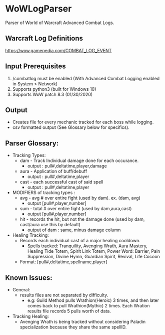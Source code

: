 # WoWLogParser
Parser of World of Warcraft Advanced Combat Logs.

## Warcraft Log Definitions 

https://wow.gamepedia.com/COMBAT_LOG_EVENT

## Input Prerequisites
1. /combatlog must be enabled (With Advanced Combat Logging enabled in System > Network)
2. Supports python3 (built for Windows 10)
3. Supports WoW patch 8.3 (01/30/2020)

## Output
- Creates file for every mechanic tracked for each boss while logging.
- csv formatted output (See Glossary below for specifics).

## Parser Glossary:
- Tracking Types:
  - dam - Track Individual damage done for each occurance.
    - output : pull#,deltatime,player,damage
  -	aura - Application of buff/debuff
    - output : pull#,deltatime,player
  - cast - each successful cast of said spell
    - output : pull#,deltatime,player
-	MODIFIERS of tracking types :
	-	avg - avg # over entire fight (used by dam). ex. (dam, avg) 
		- output [pull#,player,number]
	-	sum - total # over entire fight (used by dam,aura,cast)
		- output [pull#,player,number]
	-	hit - records the hit, but not the damage done (used by dam, cast/aura use this by default)
		- output of dam : same, minus damage column
- Healing Tracking:
  - Records each individual cast of a major healing cooldown.
    - Spells tracked: Tranquility, Avenging Wrath, Aura Mastery, Healing Tide Totem, Spirit Link Totem, Power Word: Barrier, Pain Suppression, Divine Hymn, Guardian Spirit, Revival, Life Cocoon
  - Format: [pull#,deltatime,spellname,player]
## Known Issues:
- General:
  - results files are not separated by difficulty.
    - e.g: Guild Method pulls Wrathion(Heroic) 3 times, and then later comes back to pull Wrathion(Mythic) 2 times. Each Wration results file records 5 pulls worth of data.
- Tracking Healing: 
  - Avenging Wrath is being tracked without considering Paladin specialization because they share the same spellID.
  
